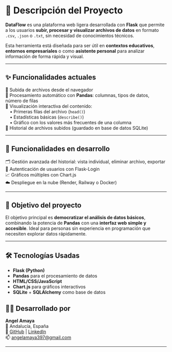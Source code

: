 # 📝 Descripción del Proyecto

**DataFlow** es una plataforma web ligera desarrollada con **Flask** que permite a los usuarios **subir, procesar y visualizar archivos de datos** en formato `.csv`, `.json` o `.txt`, sin necesidad de conocimientos técnicos.

Esta herramienta está diseñada para ser útil en **contextos educativos**, **entornos empresariales** o como **asistente personal** para analizar información de forma rápida y visual.

---

## ✨ Funcionalidades actuales

🔹 Subida de archivos desde el navegador  
🔹 Procesamiento automático con **Pandas**: columnas, tipos de datos, número de filas  
🔹 Visualización interactiva del contenido:  
&emsp;• Primeras filas del archivo (`head()`)  
&emsp;• Estadísticas básicas (`describe()`)  
&emsp;• Gráfico con los valores más frecuentes de una columna  
🔹 Historial de archivos subidos (guardado en base de datos SQLite)

---

## 🚧 Funcionalidades en desarrollo

🗂️ Gestión avanzada del historial: vista individual, eliminar archivo, exportar  
🔐 Autenticación de usuarios con Flask-Login  
📈 Gráficos múltiples con Chart.js  
☁️ Despliegue en la nube (Render, Railway o Docker)

---

## 🎯 Objetivo del proyecto

El objetivo principal es **democratizar el análisis de datos básicos**, combinando la potencia de **Pandas** con una **interfaz web simple y accesible**. Ideal para personas sin experiencia en programación que necesiten explorar datos rápidamente.

---

## 🛠️ Tecnologías Usadas

- **Flask (Python)**
- **Pandas** para el procesamiento de datos
- **HTML/CSS/JavaScript**
- **Chart.js** para gráficos interactivos
- **SQLite** + **SQLAlchemy** como base de datos


## 👨‍💻 Desarrollado por

**Angel Amaya**  
📍 Andalucía, España  
🔗 [GitHub](https://github.com/Angell397) | [LinkedIn](https://www.linkedin.com/in/angel-amaya-449732310/)  
📫 angelamaya397@gmail.com

---
